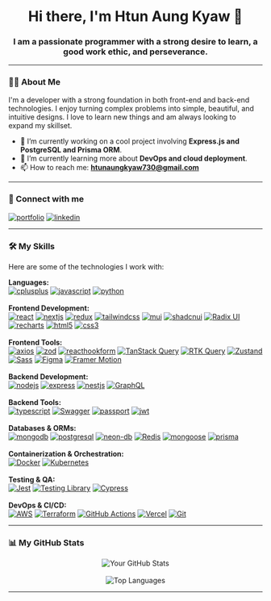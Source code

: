 <h1 align="center">Hi there, I'm Htun Aung Kyaw 👋</h1>
<h3 align="center">I am a passionate programmer with a strong desire to learn, a good work ethic, and perseverance.</h3>

---

### 👨‍💻 About Me

<p align="left">
  I'm a developer with a strong foundation in both front-end and back-end technologies. I enjoy turning complex problems into simple, beautiful, and intuitive designs. I love to learn new things and am always looking to expand my skillset.

  - 🔭 I’m currently working on a cool project involving **Express.js and PostgreSQL and Prisma ORM**.
  - 🌱 I’m currently learning more about **DevOps and cloud deployment**.
  - 📫 How to reach me: **htunaungkyaw730@gmail.com**
</p>

---

### 🔗 Connect with me

<p align="left">
  <a href="https://htunaungkyaw-portfolio.vercel.app/" target="_blank"><img align="center" src="https://img.shields.io/badge/Portfolio-255E63?style=for-the-badge&logoColor=white" alt="portfolio"/></a>
  <a href="https://www.linkedin.com/in/htun-aung-kyaw-385285352/" target="_blank"><img align="center" src="https://img.shields.io/badge/LinkedIn-0077B5?style=for-the-badge&logo=linkedin&logoColor=white" alt="linkedin"/></a>
</p>

---

### 🛠️ My Skills

Here are some of the technologies I work with:

<p align="left">
  <strong>Languages:</strong><br>
  <a href="https://www.cplusplus.com/" target="_blank" rel="noreferrer"> <img src="https://img.shields.io/badge/C%2B%2B-00599C?style=flat&logo=c%2B%2B&logoColor=white" alt="cplusplus"/></a>
  <a href="https://developer.mozilla.org/en-US/docs/Web/JavaScript" target="_blank" rel="noreferrer"> <img src="https://img.shields.io/badge/JavaScript-F7DF1E?style=flat&logo=javascript&logoColor=black" alt="javascript"/></a>
  <a href="https://www.python.org" target="_blank" rel="noreferrer"><img src="https://img.shields.io/badge/Python-3776AB?style=flat&logo=python&logoColor=white" alt="python"/></a>
  <br><br>
  <strong>Frontend Development:</strong><br>
  <a href="https://reactjs.org/" target="_blank" rel="noreferrer"> <img src="https://img.shields.io/badge/React-20232A?style=flat&logo=react&logoColor=61DAFB" alt="react"/></a>
  <a href="https://nextjs.org/" target="_blank" rel="noreferrer"> <img src="https://img.shields.io/badge/Next.js-000000?style=flat&logo=next.js&logoColor=white" alt="nextjs"/></a>
  <a href="https://redux.js.org" target="_blank" rel="noreferrer"> <img src="https://img.shields.io/badge/Redux-593D88?style=flat&logo=redux&logoColor=white" alt="redux"/></a>
  <a href="https://tailwindcss.com/" target="_blank" rel="noreferrer"> <img src="https://img.shields.io/badge/Tailwind_CSS-38B2AC?style=flat&logo=tailwind-css&logoColor=white" alt="tailwindcss"/></a>
  <a href="https://mui.com/" target="_blank" rel="noreferrer"> <img src="https://img.shields.io/badge/MUI-007FFF?style=flat&logo=mui&logoColor=white" alt="mui"/></a>
  <a href="https://ui.shadcn.com/" target="_blank" rel="noreferrer"> <img src="https://img.shields.io/badge/shadcn%2Fui-000000?style=flat&logo=shadcnui&logoColor=white" alt="shadcnui"/></a>
  <a href="https://www.radix-ui.com/" target="_blank" rel="noreferrer"> <img src="https://img.shields.io/badge/Radix_UI-161618?style=flat&logo=radixui&logoColor=white" alt="Radix UI"/> </a>
  <a href="https://recharts.org/" target="_blank" rel="noreferrer"><img src="https://img.shields.io/badge/Recharts-8884d8?style=flat&logo=recharts&logoColor=white" alt="recharts"/></a>
  <a href="https://www.w3.org/html/" target="_blank" rel="noreferrer"><img src="https://img.shields.io/badge/HTML5-E34F26?style=flat&logo=html5&logoColor=white" alt="html5"/></a>
  <a href="https://www.w3schools.com/css/" target="_blank" rel="noreferrer"><img src="https://img.shields.io/badge/CSS3-1572B6?style=flat&logo=css3&logoColor=white" alt="css3"/></a>
  <br><br>
  <strong>Frontend Tools:</strong><br>
  <a href="https://axios-http.com" target="_blank" rel="noreferrer"> <img src="https://img.shields.io/badge/Axios-5A29E4?style=flat&logo=axios&logoColor=white" alt="axios"/></a>
  <a href="https://zod.dev/" target="_blank" rel="noreferrer"> <img src="https://img.shields.io/badge/Zod-3E67B1?style=flat&logo=zod&logoColor=white" alt="zod"/></a>
  <a href="https://react-hook-form.com/" target="_blank" rel="noreferrer"> <img src="https://img.shields.io/badge/React_Hook_Form-EC5990?style=flat&logo=reacthookform&logoColor=white" alt="reacthookform"/></a>
  <a href="https://tanstack.com/query/latest/docs/react/overview" target="_blank" rel="noreferrer"> <img src="https://img.shields.io/badge/TanStack_Query-FF4154?style=flat&logo=reactquery&logoColor=white" alt="TanStack Query"/></a>
 <a href="https://redux-toolkit.js.org/rtk-query/overview" target="_blank" rel="noreferrer"> <img src="https://img.shields.io/badge/RTK_Query-764ABC?style=flat&logo=redux&logoColor=white" alt="RTK Query"/></a>
 <a href="https://zustand.docs.pmnd.rs/" target="_blank" rel="noreferrer"> <img src="https://img.shields.io/badge/Zustand-000000?style=flat&logo=zustand&logoColor=white" alt="Zustand"/></a>
  <a href="https://sass-lang.com/" target="_blank" rel="noreferrer"> <img src="https://img.shields.io/badge/Sass-CC6699?style=flat&logo=sass&logoColor=white" alt="Sass"/></a>
  <a href="https://www.figma.com/" target="_blank" rel="noreferrer"> <img src="https://img.shields.io/badge/Figma-F24E1E?style=flat&logo=figma&logoColor=white" alt="Figma"/></a>
  <a href="https://www.framer.com/motion/" target="_blank" rel="noreferrer"> <img src="https://img.shields.io/badge/Framer_Motion-0055FF?style=flat&logo=framer&logoColor=white" alt="Framer Motion"/></a>
  <br><br>
  <strong>Backend Development:</strong><br>
  <a href="https://nodejs.org" target="_blank" rel="noreferrer"> <img src="https://img.shields.io/badge/Node.js-339933?style=flat&logo=nodedotjs&logoColor=white" alt="nodejs"/></a>
  <a href="https://expressjs.com" target="_blank" rel="noreferrer"><img src="https://img.shields.io/badge/Express.js-000000?style=flat&logo=express&logoColor=white" alt="express"/></a>
  <a href="https://nestjs.com/" target="_blank" rel="noreferrer"> <img src="https://img.shields.io/badge/NestJS-E0234E?style=flat&logo=nestjs&logoColor=white" alt="nestjs"/></a>
  <a href="https://graphql.org/" target="_blank" rel="noreferrer"> <img src="https://img.shields.io/badge/GraphQL-E10098?style=flat&logo=graphql&logoColor=white" alt="GraphQL"/></a>
  <br><br>
  <strong>Backend Tools:</strong><br>
  <a href="https://www.typescriptlang.org/" target="_blank" rel="noreferrer"> <img src="https://img.shields.io/badge/TypeScript-007ACC?style=flat&logo=typescript&logoColor=white" alt="typescript"/></a>
  <a href="https://swagger.io/" target="_blank" rel="noreferrer"> <img src="https://img.shields.io/badge/Swagger-85EA2D?style=flat&logo=swagger&logoColor=black" alt="Swagger"/></a>
  <a href="http://www.passportjs.org/" target="_blank" rel="noreferrer"> <img src="https://img.shields.io/badge/Passport.js-34E27A?style=flat&logo=passport&logoColor=white" alt="passport"/></a>
  <a href="https://jwt.io/" target="_blank" rel="noreferrer"> <img src="https://img.shields.io/badge/JWT-000000?style=flat&logo=json-web-tokens&logoColor=white" alt="jwt"/></a>
  <br><br>
  <strong>Databases & ORMs:</strong><br>
  <a href="https://www.mongodb.com/" target="_blank" rel="noreferrer"> <img src="https://img.shields.io/badge/MongoDB-4EA94B?style=flat&logo=mongodb&logoColor=white" alt="mongodb"/></a>
  <a href="https://www.postgresql.org" target="_blank" rel="noreferrer"> <img src="https://img.shields.io/badge/PostgreSQL-316192?style=flat&logo=postgresql&logoColor=white" alt="postgresql"/></a>
  <a href="https://neon.tech/" target="_blank" rel="noreferrer"> <img src="https://img.shields.io/badge/Neon_DB-42D69B?style=flat&logo=postgresql&logoColor=white" alt="neon-db"/></a>
  <a href="https://redis.io/" target="_blank" rel="noreferrer"> <img src="https://img.shields.io/badge/Redis-DC382D?style=flat&logo=redis&logoColor=white" alt="Redis"/></a>
  <a href="https://mongoosejs.com/" target="_blank" rel="noreferrer"> <img src="https://img.shields.io/badge/Mongoose-880000?style=flat&logo=mongoose&logoColor=white" alt="mongoose"/></a>
  <a href="https://www.prisma.io/" target="_blank" rel="noreferrer"> <img src="https://img.shields.io/badge/Prisma-2D3748?style=flat&logo=prisma&logoColor=white" alt="prisma"/></a>
  <br><br>
<strong>Containerization & Orchestration:</strong><br>
<a href="https://www.docker.com/" target="_blank" rel="noreferrer"> <img src="https://img.shields.io/badge/Docker-2496ED?style=flat&logo=docker&logoColor=white" alt="Docker"/></a>
 <a href="https://kubernetes.io/" target="_blank" rel="noreferrer"> <img src="https://img.shields.io/badge/Kubernetes-326CE5?style=flat&logo=kubernetes&logoColor=white" alt="Kubernetes"/></a>
 <br><br>
<strong>Testing & QA:</strong><br>
<a href="https://jestjs.io" target="_blank" rel="noreferrer"> <img src="https://img.shields.io/badge/Jest-C21325?style=flat&logo=jest&logoColor=white" alt="Jest"/></a>
 <a href="https://testing-library.com/docs/react-testing-library/intro/" target="_blank" rel="noreferrer"> <img src="https://img.shields.io/badge/Testing_Library-E3006F?style=flat&logo=testinglibrary&logoColor=white" alt="Testing Library"/></a>
 <a href="https://www.cypress.io" target="_blank" rel="noreferrer"> <img src="https://img.shields.io/badge/Cypress-17202C?style=flat&logo=cypress&logoColor=white" alt="Cypress"/></a>
<br><br>
<strong>DevOps & CI/CD:</strong><br>
<a href="https://aws.amazon.com" target="_blank" rel="noreferrer"> <img src="https://img.shields.io/badge/AWS-232F3E?style=flat&logo=amazon-aws&logoColor=white" alt="AWS"/></a>
<a href="https://www.terraform.io" target="_blank" rel="noreferrer"> <img src="https://img.shields.io/badge/Terraform-7B42BC?style=flat&logo=terraform&logoColor=white" alt="Terraform"/></a>
<a href="https://docs.github.com/en/actions" target="_blank" rel="noreferrer"><img src="https://img.shields.io/badge/GitHub_Actions-2088FF?style=flat&logo=githubactions&logoColor=white" alt="GitHub Actions"/></a>
<a href="https://vercel.com" target="_blank" rel="noreferrer"> <img src="https://img.shields.io/badge/Vercel-000000?style=flat&logo=vercel&logoColor=white" alt="Vercel"/></a>
<a href="https://git-scm.com/" target="_blank" rel="noreferrer"> <img src="https://img.shields.io/badge/Git-F05032?style=flat&logo=git&logoColor=white" alt="Git"/></a>
</p>
  
---

### 📊 My GitHub Stats

<p align="center">
  <img align="center" src="https://github-readme-stats.vercel.app/api?username=HtunAungKyaw73&show_icons=true&locale=en&theme=tokyonight" alt="Your GitHub Stats" />
  <br><br>
  <img align="center" src="https://github-readme-stats.vercel.app/api/top-langs?username=HtunAungKyaw73&layout=compact&locale=en&theme=tokyonight" alt="Top Languages" />
</p>

---
